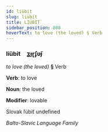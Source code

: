 ```yaml
---
id: liübit
slug: liübit
title: LİÜBİT
sidebar_position: 808
hoverText: to love (the loved) § Verb
---
```


### liübit&emsp;<span kind="abugida">ʓɟɽʄʋ̆ɟ</span>

*to love (the loved)* **§** Verb

**Verb**: to love

**Noun**: the loved

**Modifier**: lovable

Slovak ľúbiť undefined

*Balto-Slavic Language Family*